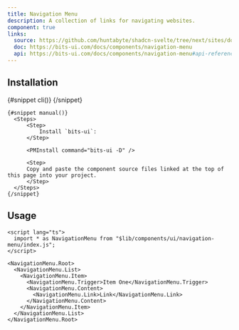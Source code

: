 ```yaml
---
title: Navigation Menu
description: A collection of links for navigating websites.
component: true
links:
  source: https://github.com/huntabyte/shadcn-svelte/tree/next/sites/docs/src/lib/registry/ui/navigation-menu
  doc: https://bits-ui.com/docs/components/navigation-menu
  api: https://bits-ui.com/docs/components/navigation-menu#api-reference
---
```


<script>
    import { ComponentPreview, PMAddComp, PMInstall, Step, Steps, InstallTabs } from '$lib/components/docs'
</script>

<ComponentPreview name="navigation-menu-demo">

</ComponentPreview>

## Installation

<InstallTabs>
    {#snippet cli()}
        <PMAddComp name="navigation-menu" />
    {/snippet}

    {#snippet manual()}
      <Steps>
          <Step>
              Install `bits-ui`:
          </Step>

          <PMInstall command="bits-ui -D" />

          <Step>
          Copy and paste the component source files linked at the top of this page into your project.
          </Step>
      </Steps>
    {/snippet}

</InstallTabs>

## Usage

```svelte
<script lang="ts">
  import * as NavigationMenu from "$lib/components/ui/navigation-menu/index.js";
</script>

<NavigationMenu.Root>
  <NavigationMenu.List>
    <NavigationMenu.Item>
      <NavigationMenu.Trigger>Item One</NavigationMenu.Trigger>
      <NavigationMenu.Content>
        <NavigationMenu.Link>Link</NavigationMenu.Link>
      </NavigationMenu.Content>
    </NavigationMenu.Item>
  </NavigationMenu.List>
</NavigationMenu.Root>
```
